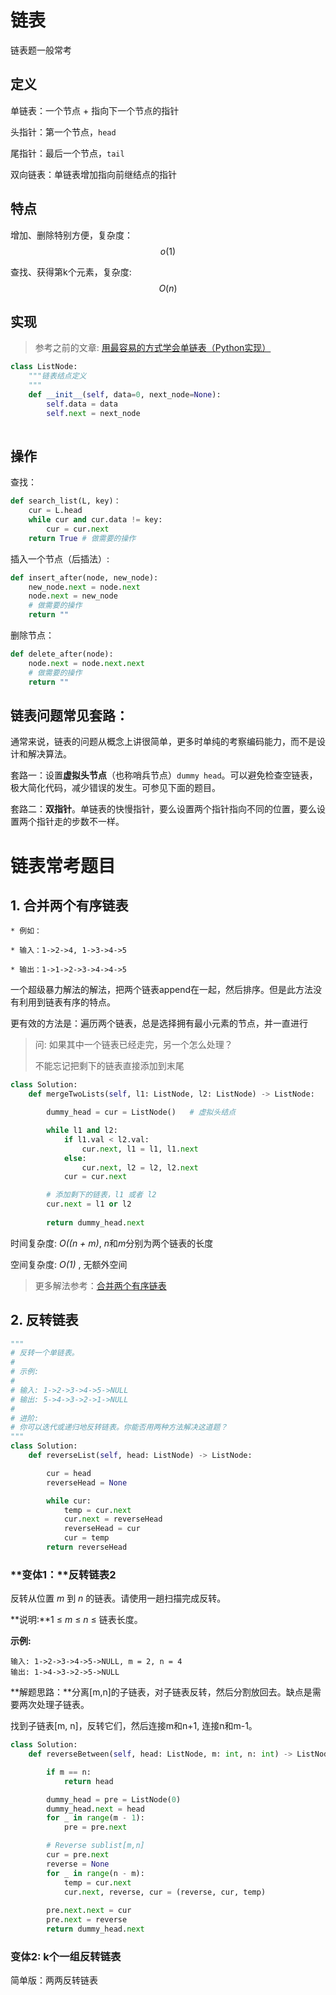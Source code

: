 # 链表

链表题一般常考



## 定义

单链表：一个节点 + 指向下一个节点的指针

头指针：第一个节点，`head`

尾指针：最后一个节点，`tail`

双向链表：单链表增加指向前继结点的指针

## 特点

增加、删除特别方便，复杂度：$$ o(1) $$

查找、获得第k个元素，复杂度: $$ O(n) $$



## 实现

> 参考之前的文章: [用最容易的方式学会单链表（Python实现）](https://blog.csdn.net/yuzhou_1shu/article/details/102825236)

```python
class ListNode:
    """链表结点定义
    """
    def __init__(self, data=0, next_node=None):
        self.data = data
        self.next = next_node
        
```

## 操作

查找：

```python
def search_list(L, key)：
    cur = L.head
    while cur and cur.data != key:
        cur = cur.next
    return True # 做需要的操作
```

插入一个节点（后插法）:

```python
def insert_after(node, new_node):
    new_node.next = node.next
    node.next = new_node
    # 做需要的操作
    return ""
```

删除节点：

```python
def delete_after(node):
    node.next = node.next.next
    # 做需要的操作
    return ""
```

## **链表问题常见套路：**

通常来说，链表的问题从概念上讲很简单，更多时单纯的考察编码能力，而不是设计和解决算法。

套路一：设置**虚拟头节点**（也称哨兵节点）`dummy head`。可以避免检查空链表，极大简化代码，减少错误的发生。可参见下面的题目。

套路二：**双指针**。单链表的快慢指针，要么设置两个指针指向不同的位置，要么设置两个指针走的步数不一样。



# 链表常考题目

## 1. 合并两个有序链表

```
* 例如：

* 输入：1->2->4, 1->3->4->5

* 输出：1->1->2->3->4->4->5
```

一个超级暴力解法的解法，把两个链表append在一起，然后排序。但是此方法没有利用到链表有序的特点。

更有效的方法是：遍历两个链表，总是选择拥有最小元素的节点，并一直进行

> 问: 如果其中一个链表已经走完，另一个怎么处理？
>
> 不能忘记把剩下的链表直接添加到末尾

```python
class Solution:
    def mergeTwoLists(self, l1: ListNode, l2: ListNode) -> ListNode:

        dummy_head = cur = ListNode()   # 虚拟头结点

        while l1 and l2:
            if l1.val < l2.val:
                cur.next, l1 = l1, l1.next
            else:
                cur.next, l2 = l2, l2.next
            cur = cur.next

        # 添加剩下的链表，l1 或者 l2
        cur.next = l1 or l2
        
        return dummy_head.next
```

时间复杂度:  *O((n + m)*, *n*和*m*分别为两个链表的长度

空间复杂度: *O(1)* , 无额外空间

> 更多解法参考：[合并两个有序链表](https://yuzhoustayhungry.github.io/post/%E5%89%91%E6%8C%87offer-25%E5%90%88%E5%B9%B6%E4%B8%A4%E4%B8%AA%E6%9C%89%E5%BA%8F%E9%93%BE%E8%A1%A8/)

## 2. 反转链表

```python
"""
# 反转一个单链表。
# 
# 示例:
# 
# 输入: 1->2->3->4->5->NULL
# 输出: 5->4->3->2->1->NULL
# 
# 进阶:
# 你可以迭代或递归地反转链表。你能否用两种方法解决这道题？
"""
class Solution:
    def reverseList(self, head: ListNode) -> ListNode:

        cur = head
        reverseHead = None

        while cur:
            temp = cur.next
            cur.next = reverseHead
            reverseHead = cur
            cur = temp
        return reverseHead
```

### **变体1：**反转链表2

反转从位置 *m* 到 *n* 的链表。请使用一趟扫描完成反转。

**说明:**1 ≤ *m* ≤ *n* ≤ 链表长度。

**示例:**

```
输入: 1->2->3->4->5->NULL, m = 2, n = 4
输出: 1->4->3->2->5->NULL
```

**解题思路：**分离[m,n]的子链表，对子链表反转，然后分割放回去。缺点是需要两次处理子链表。

找到子链表[m, n]，反转它们，然后连接m和n+1, 连接n和m-1。

```python
class Solution:
    def reverseBetween(self, head: ListNode, m: int, n: int) -> ListNode:

        if m == n:
            return head

        dummy_head = pre = ListNode(0)
        dummy_head.next = head
        for _ in range(m - 1):
            pre = pre.next

        # Reverse sublist[m,n]
        cur = pre.next
        reverse = None
        for _ in range(n - m):     
            temp = cur.next
            cur.next, reverse, cur = (reverse, cur, temp)
        
        pre.next.next = cur
        pre.next = reverse
        return dummy_head.next
```

### 变体2: k个一组反转链表

简单版：两两反转链表





